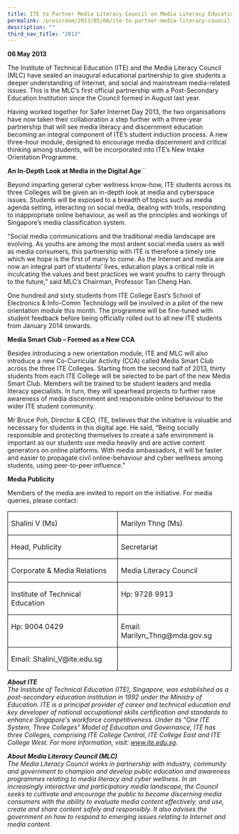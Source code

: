 ```yaml
---
title: ITE to Partner Media Literacy Council on Media Literacy Education
permalink: /pressroom/2013/05/06/ite-to-partner-media-literacy-council-on-media-literacy-education/
description: ""
third_nav_title: "2013"
---
```

**06 May 2013**

The Institute of Technical Education (ITE) and the Media Literacy Council (MLC) have sealed an inaugural educational partnership to give students a deeper understanding of Internet, and social and mainstream media-related issues. This is the MLC’s first official partnership with a Post-Secondary Education Institution since the Council formed in August last year.

Having worked together for Safer Internet Day 2013, the two organisations have now taken their collaboration a step further with a three-year partnership that will see media literacy and discernment education becoming an integral component of ITE’s student induction process. A new three-hour module, designed to encourage media discernment and critical thinking among students, will be incorporated into ITE’s New Intake Orientation Programme.

**An In-Depth Look at Media in the Digital Age**``

Beyond imparting general cyber wellness know-how, ITE students across its three Colleges will be given an in-depth look at media and cyberspace issues. Students will be exposed to a breadth of topics such as media agenda setting, interacting on social media, dealing with trolls, responding to inappropriate online behaviour, as well as the principles and workings of Singapore’s media classification system.

“Social media communications and the traditional media landscape are evolving. As youths are among the most ardent social media users as well as media consumers, this partnership with ITE is therefore a timely one which we hope is the first of many to come. As the Internet and media are now an integral part of students’ lives, education plays a critical role in inculcating the values and best practices we want youths to carry through to the future,” said MLC’s Chairman, Professor Tan Cheng Han.

One hundred and sixty students from ITE College East’s School of Electronics &amp; Info-Comm Technology will be involved in a pilot of the new orientation module this month. The programme will be fine-tuned with student feedback before being officially rolled out to all new ITE students from January 2014 onwards.

**Media Smart Club – Formed as a New CCA**

Besides introducing a new orientation module, ITE and MLC will also introduce a new Co-Curricular Activity (CCA) called Media Smart Club across the three ITE Colleges. Starting from the second half of 2013, thirty students from each ITE College will be selected to be part of the new Media Smart Club. Members will be trained to be student leaders and media literacy specialists. In turn, they will spearhead projects to further raise awareness of media discernment and responsible online behaviour to the wider ITE student community.

Mr Bruce Poh, Director &amp; CEO, ITE, believes that the initiative is valuable and necessary for students in this digital age. He said, “Being socially responsible and protecting themselves to create a safe environment is important as our students use media heavily and are active content generators on online platforms. With media ambassadors, it will be faster and easier to propagate civil online-behaviour and cyber wellness among students, using peer-to-peer influence.”

**Media Publicity**

Members of the media are invited to report on the initiative. For media queries, please contact:

<table><tbody><tr style="height: 11.55pt;"><td valign="top" style="border: 1pt solid windowtext; padding: 0in 5.4pt; width: 212.25pt; height: 11.55pt;"><p><span>Shalini V (Ms)</span></p></td><td valign="top" style="border-width: 1pt 1pt 1pt medium; border-style: solid solid solid none; border-right-color: windowtext; padding: 0in 5.4pt; border-top-color: windowtext; border-left-color: initial; width: 198.75pt; border-bottom-color: windowtext; height: 11.55pt;"><p><span>Marilyn Thng (Ms)</span></p></td></tr><tr style="height: 11.55pt;"><td valign="top" style="border-width: medium 1pt 1pt; border-style: none solid solid; border-right-color: windowtext; padding: 0in 5.4pt; border-top-color: initial; border-left-color: windowtext; width: 212.25pt; border-bottom-color: windowtext; height: 11.55pt;"><p><span>Head, Publicity</span></p></td><td valign="top" style="border-width: medium 1pt 1pt medium; border-style: none solid solid none; border-right-color: windowtext; padding: 0in 5.4pt; border-top-color: initial; border-left-color: initial; width: 198.75pt; border-bottom-color: windowtext; height: 11.55pt;"><p><span>Secretariat</span></p></td></tr><tr style="height: 11.55pt;"><td valign="top" style="border-width: medium 1pt 1pt; border-style: none solid solid; border-right-color: windowtext; padding: 0in 5.4pt; border-top-color: initial; border-left-color: windowtext; width: 212.25pt; border-bottom-color: windowtext; height: 11.55pt;"><p><span>Corporate &amp; Media Relations</span></p></td><td valign="top" style="border-width: medium 1pt 1pt medium; border-style: none solid solid none; border-right-color: windowtext; padding: 0in 5.4pt; border-top-color: initial; border-left-color: initial; width: 198.75pt; border-bottom-color: windowtext; height: 11.55pt;"><p><span>Media Literacy Council</span></p></td></tr><tr style="height: 11.55pt;"><td valign="top" style="border-width: medium 1pt 1pt; border-style: none solid solid; border-right-color: windowtext; padding: 0in 5.4pt; border-top-color: initial; border-left-color: windowtext; width: 212.25pt; border-bottom-color: windowtext; height: 11.55pt;"><p><span>Institute of Technical Education</span></p></td><td valign="top" style="border-width: medium 1pt 1pt medium; border-style: none solid solid none; border-right-color: windowtext; padding: 0in 5.4pt; border-top-color: initial; border-left-color: initial; width: 198.75pt; border-bottom-color: windowtext; height: 11.55pt;"><p><span>Hp: 9728 9913</span></p></td></tr><tr style="height: 11.55pt;"><td valign="top" style="border-width: medium 1pt 1pt; border-style: none solid solid; border-right-color: windowtext; padding: 0in 5.4pt; border-top-color: initial; border-left-color: windowtext; width: 212.25pt; border-bottom-color: windowtext; height: 11.55pt;"><p><span>Hp: 9004 0429</span></p></td><td valign="top" style="border-width: medium 1pt 1pt medium; border-style: none solid solid none; border-right-color: windowtext; padding: 0in 5.4pt; border-top-color: initial; border-left-color: initial; width: 198.75pt; border-bottom-color: windowtext; height: 11.55pt;"><p><span>Email: Marilyn_Thng@mda.gov.sg</span></p></td></tr><tr style="height: 12.1pt;"><td valign="top" style="border-width: medium 1pt 1pt; border-style: none solid solid; border-right-color: windowtext; padding: 0in 5.4pt; border-top-color: initial; border-left-color: windowtext; width: 212.25pt; border-bottom-color: windowtext; height: 12.1pt;"><p><span>Email: Shalini_V@ite.edu.sg</span></p></td><td valign="top" style="border-width: medium 1pt 1pt medium; border-style: none solid solid none; border-right-color: windowtext; padding: 0in 5.4pt; border-top-color: initial; border-left-color: initial; width: 198.75pt; border-bottom-color: windowtext; height: 12.1pt;"></td></tr></tbody></table>

_**About ITE**  
The Institute of Technical Education (ITE), Singapore, was established as a post-secondary education institution in 1992 under the Ministry of Education. ITE is a principal provider of career and technical education and key developer of national occupational skills certification and standards to enhance Singapore's workforce competitiveness. Under its "One ITE System, Three Colleges" Model of Education and Governance, ITE has three Colleges, comprising ITE College Central, ITE College East and ITE College West. For more information, visit: www.ite.edu.sg._

_**About Media Literacy Council (MLC)**  
The Media Literacy Council works in partnership with industry, community and government to champion and develop public education and awareness programmes relating to media literacy and cyber wellness. In an increasingly interactive and participatory media landscape, the Council seeks to cultivate and encourage the public to become discerning media consumers with the ability to evaluate media content effectively, and use, create and share content safely and responsibly. It also advises the government on how to respond to emerging issues relating to Internet and media content._

